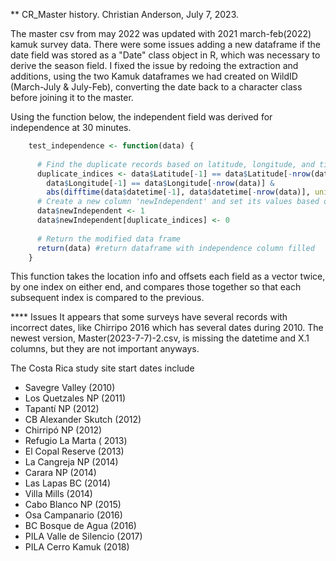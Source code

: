 ** CR_Master history. Christian Anderson, July 7, 2023.

The master csv from may 2022 was updated with 2021 march-feb(2022) kamuk survey data. There were some issues adding a new dataframe if 
the date field was stored as a "Date" class object in R, which was necessary to derive the season field. I fixed the issue by redoing the 
extraction and additions, using the two Kamuk dataframes we had created on WildID (March-July & July-Feb), converting the date back to a 
character class before joining it to the master. 

Using the function below, the independent field was derived for independence at 30 minutes. 
```R
	test_independence <- function(data) { 
	  
	  # Find the duplicate records based on latitude, longitude, and time difference and current independent value
	  duplicate_indices <- data$Latitude[-1] == data$Latitude[-nrow(data)] &
		data$Longitude[-1] == data$Longitude[-nrow(data)] &
		abs(difftime(data$datetime[-1], data$datetime[-nrow(data)], units = "hours")) <= 0.5
	  # Create a new column 'newIndependent' and set its values based on the duplicate indices
	  data$newIndependent <- 1
	  data$newIndependent[duplicate_indices] <- 0
	  
	  # Return the modified data frame
	  return(data) #return dataframe with independence column filled
	}
```
This function takes the location info and offsets each field as a vector twice, by one index on either end, and compares those together 
so that each subsequent index is compared to the previous. 

**** Issues
It appears that some surveys have several records with incorrect dates, like Chirripo 2016 which has several dates during 2010. The newest 
version, Master(2023-7-7)-2.csv, is missing the datetime and X.1 columns, but they are not important anyways. 

The Costa Rica study site start dates include
* Savegre Valley (2010)
* Los Quetzales NP (2011)
* Tapantí NP (2012)
* CB Alexander Skutch (2012)
* Chirripó NP (2012)
* Refugio La Marta ( 2013)
* El Copal Reserve (2013)
* La Cangreja NP (2014)
* Carara NP (2014)
* Las Lapas BC (2014)
* Villa Mills (2014)
* Cabo Blanco NP (2015)
* Osa Campanario (2016)
* BC Bosque de Agua (2016)
* PILA Valle de Silencio (2017)
* PILA Cerro Kamuk (2018)
